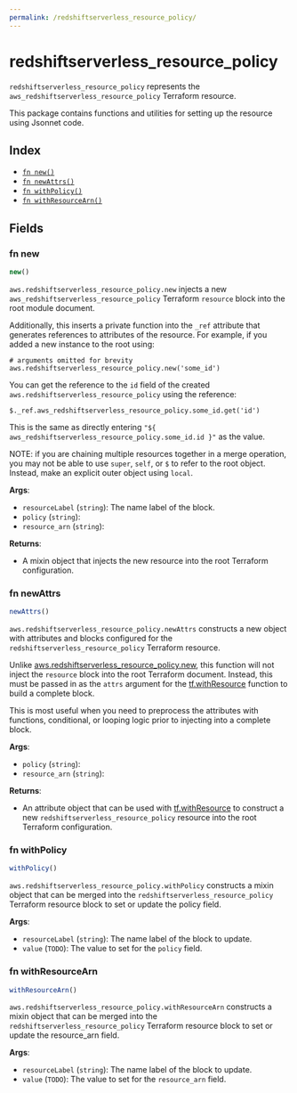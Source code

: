 ```yaml
---
permalink: /redshiftserverless_resource_policy/
---
```


# redshiftserverless_resource_policy

`redshiftserverless_resource_policy` represents the `aws_redshiftserverless_resource_policy` Terraform resource.



This package contains functions and utilities for setting up the resource using Jsonnet code.


## Index

* [`fn new()`](#fn-new)
* [`fn newAttrs()`](#fn-newattrs)
* [`fn withPolicy()`](#fn-withpolicy)
* [`fn withResourceArn()`](#fn-withresourcearn)

## Fields

### fn new

```ts
new()
```


`aws.redshiftserverless_resource_policy.new` injects a new `aws_redshiftserverless_resource_policy` Terraform `resource`
block into the root module document.

Additionally, this inserts a private function into the `_ref` attribute that generates references to attributes of the
resource. For example, if you added a new instance to the root using:

    # arguments omitted for brevity
    aws.redshiftserverless_resource_policy.new('some_id')

You can get the reference to the `id` field of the created `aws.redshiftserverless_resource_policy` using the reference:

    $._ref.aws_redshiftserverless_resource_policy.some_id.get('id')

This is the same as directly entering `"${ aws_redshiftserverless_resource_policy.some_id.id }"` as the value.

NOTE: if you are chaining multiple resources together in a merge operation, you may not be able to use `super`, `self`,
or `$` to refer to the root object. Instead, make an explicit outer object using `local`.

**Args**:
  - `resourceLabel` (`string`): The name label of the block.
  - `policy` (`string`): 
  - `resource_arn` (`string`): 

**Returns**:
- A mixin object that injects the new resource into the root Terraform configuration.


### fn newAttrs

```ts
newAttrs()
```


`aws.redshiftserverless_resource_policy.newAttrs` constructs a new object with attributes and blocks configured for the `redshiftserverless_resource_policy`
Terraform resource.

Unlike [aws.redshiftserverless_resource_policy.new](#fn-redshiftserverlessresourcepolicynew), this function will not inject the `resource`
block into the root Terraform document. Instead, this must be passed in as the `attrs` argument for the
[tf.withResource](https://github.com/tf-libsonnet/core/tree/main/docs#fn-withresource) function to build a complete block.

This is most useful when you need to preprocess the attributes with functions, conditional, or looping logic prior to
injecting into a complete block.

**Args**:
  - `policy` (`string`): 
  - `resource_arn` (`string`): 

**Returns**:
  - An attribute object that can be used with [tf.withResource](https://github.com/tf-libsonnet/core/tree/main/docs#fn-withresource) to construct a new `redshiftserverless_resource_policy` resource into the root Terraform configuration.


### fn withPolicy

```ts
withPolicy()
```

`aws.redshiftserverless_resource_policy.withPolicy` constructs a mixin object that can be merged into the `redshiftserverless_resource_policy`
Terraform resource block to set or update the policy field.



**Args**:
  - `resourceLabel` (`string`): The name label of the block to update.
  - `value` (`TODO`): The value to set for the `policy` field.


### fn withResourceArn

```ts
withResourceArn()
```

`aws.redshiftserverless_resource_policy.withResourceArn` constructs a mixin object that can be merged into the `redshiftserverless_resource_policy`
Terraform resource block to set or update the resource_arn field.



**Args**:
  - `resourceLabel` (`string`): The name label of the block to update.
  - `value` (`TODO`): The value to set for the `resource_arn` field.
